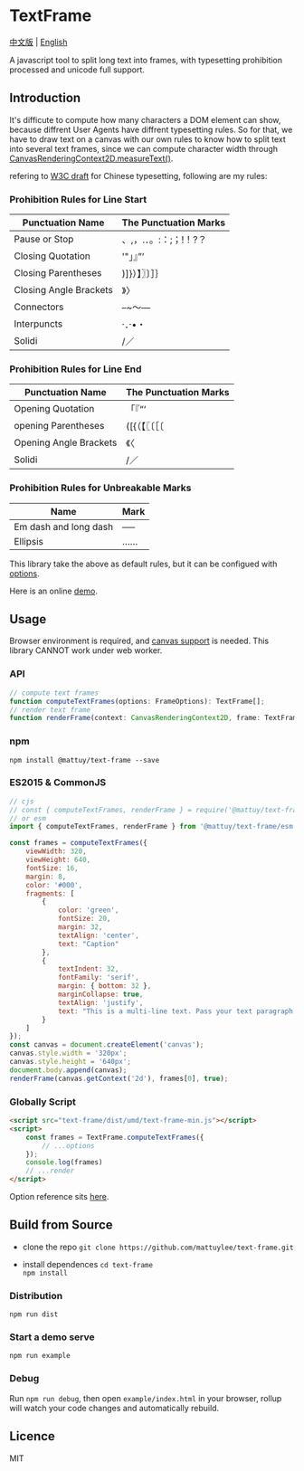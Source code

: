 # TextFrame

[中文版](https://github.com/mattuylee/text-frame) | [English](https://github.com/mattuylee/text-frame/docs/en/README-EN.md)

A javascript tool to split long text into frames, with typesetting prohibition processed and unicode full support.

## Introduction
It's difficute to compute how many characters a DOM element can show, because diffrent User Agents have diffrent typesetting rules. So for that, we have to draw text on a canvas with our own rules to know how to split text into several text frames, since we can compute character width through [CanvasRenderingContext2D.measureText()](https://developer.mozilla.org/en/docs/Web/API/CanvasRenderingContext2D/measureText).

refering to [W3C draft](https://www.w3.org/TR/2020/WD-clreq-20201001/#prohibition_rules_for_line_start_end) for Chinese typesetting, following are my rules:

### Prohibition Rules for Line Start
|  Punctuation Name | The Punctuation Marks  |
| ---- | ------ |
|  Pause or Stop           |   、,，.．。:：;；!！?？  |
|  Closing Quotation        |  '"」』”’              |
| Closing Parentheses        | )]}）】〗〕］｝         |
| Closing Angle Brackets   | 》〉                   |
| Connectors         | –~～—                  |
| Interpuncts         | ·．‧•・                 |
| Solidi         | /／                    |

### Prohibition Rules for Line End
| Punctuation Name  |  The Punctuation Marks  |
| ---- | ------ |
| Opening Quotation        |  「『“‘                 |
| opening Parentheses        |  ([{（【〖〔［〔         |
| Opening Angle Brackets   | 《〈                    |
| Solidi         | /／                     |

### Prohibition Rules for Unbreakable Marks
|  Name  |  Mark  |
| ----  | ------ |
| Em dash and long dash | ──     |
| Ellipsis | ……     |

This library take the above as default rules, but it can be configued with [options](https://mattuylee.github.io/text-frame/en/options.md).

Here is an online [demo](https://mattuylee.github.io/text-frame/en/example.html).

## Usage
Browser environment is required, and [canvas support](https://caniuse.com/?search=canvas) is needed. This library CANNOT work under web worker.

### API
```typescript
// compute text frames
function computeTextFrames(options: FrameOptions): TextFrame[];
// render text frame
function renderFrame(context: CanvasRenderingContext2D, frame: TextFrame, clear: boolean): void;
```

### npm
`npm install @mattuy/text-frame --save`
### ES2015 & CommonJS
```javascript
// cjs
// const { computeTextFrames, renderFrame } = require('@mattuy/text-frame');
// or esm
import { computeTextFrames, renderFrame } from '@mattuy/text-frame/esm';

const frames = computeTextFrames({
    viewWidth: 320,
    viewHeight: 640,
    fontSize: 16,
    margin: 8,
    color: '#000',
    fragments: [
        {
            color: 'green',
            fontSize: 20,
            margin: 32,
            textAlign: 'center',
            text: "Caption"
        },
        {
            textIndent: 32,
            fontFamily: 'serif',
            margin: { bottom: 32 },
            marginCollapse: true,
            textAlign: 'justify',
            text: "This is a multi-line text. Pass your text paragraph as this."
        }
    ]
});
const canvas = document.createElement('canvas');
canvas.style.width = '320px';
canvas.style.height = '640px';
document.body.append(canvas);
renderFrame(canvas.getContext('2d'), frames[0], true);
```

### Globally Script
```html
<script src="text-frame/dist/umd/text-frame-min.js"></script>
<script>
    const frames = TextFrame.computeTextFrames({
        // ...options
    });
    console.log(frames)
    // ...render
</script>
```
Option reference sits [here](https://mattuylee.github.io/text-frame/en/options.md).


## Build from Source
* clone the repo
`git clone https://github.com/mattuylee/text-frame.git`

* install dependences
`cd text-frame`  
`npm install`

### Distribution
`npm run dist`

### Start a demo serve
`npm run example`

### Debug
Run `npm run debug`, then open `example/index.html` in your browser, rollup will watch your code changes and automatically rebuild.

## Licence
MIT
